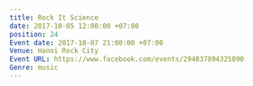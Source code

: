 ```yaml
---
title: Rock It Science
date: 2017-10-05 12:00:00 +07:00
position: 24
Event date: 2017-10-07 21:00:00 +07:00
Venue: Hanoi Rock City
Event URL: https://www.facebook.com/events/294837894325890
Genre: music
---
```


